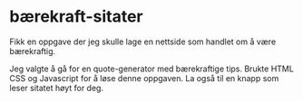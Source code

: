 # bærekraft-sitater


Fikk en oppgave der jeg skulle lage en nettside som handlet om å være bærekraftig. 

Jeg valgte å gå for en quote-generator med bærekraftige tips. 
Brukte HTML CSS og Javascript for å løse denne oppgaven. La også til en knapp som leser sitatet høyt for deg. 
